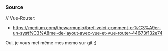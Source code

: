 ### Source

// Vue-Router:
  - https://medium.com/thewarmupio/bref-voici-comment-cr%C3%A9er-un-syst%C3%A8me-de-layout-avec-vue-et-vue-router-44673f132e74

Oui, je vous met même mes memo sur git ;)
